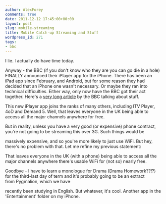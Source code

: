 ```yaml
---
author: AlexForey
comments: true
date: 2011-12-12 17:45:00+00:00
layout: post
slug: mobile-streaming
title: Mobile Catch-up Streaming and Stuff
wordpress_id: 271
tags:
- bbc
---
```


I lie. I actually do have time today.

Anyway - the BBC (if you don't know who they are you can go die in a hole) FINALLY announced their iPlayer app for the iPhone. There has been an iPad app since February, and Android, but for some reason they had decided that an iPhone one wasn't necessary. Or maybe they ran into technical difficulties. Either way, only now have the BBC got their act together. Here's a [very long article](http://t.co/gfs4pzl) by the BBC talking about stuff.

This new iPlayer app joins the ranks of many others, including ITV Player, 4oD and Demand 5. Well, that leaves everyone in the UK being able to access all the major channels anywhere for free.

But in reality, unless you have a very good (or expensive) phone contract, you're not going to be streaming this over 3G. Such things would be

massively expensive, and so you're more likely to just use WiFi. But hey, there's no problem with that. Let me refine my previous statement:

That leaves everyone in the UK (with a phone) being able to access all the major channels anywhere there's usable WiFi for (not so) nearly free.



Goodbye - I have to learn a monologue for Drama (Drama Homework??!?) for the third-last day of term and it's probably going to be an extract from Pygmalion, which we have

recently been studying in English. But whatever, it's cool. Another app in the 'Entertainment' folder on my iPhone.


